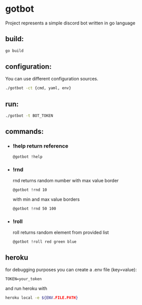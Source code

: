 # gotbot

Project represents a simple discord bot written in go language

## build:

```bash
go build
```

## configuration:

You can use different configuration sources.
```bash
./gotbot -ct {cmd, yaml, env}
```

## run:

```bash
./gotbot -t BOT_TOKEN
```

## commands:

* ### !help return reference
    ```text
    @gotbot !help
    ```
* ### !rnd 
    rnd returns random number
    with max value border
    ```text
    @gotbot !rnd 10
    ```
    with min and max value borders
    ```text
    @gotbot !rnd 50 100
    ``` 
* ### !roll 
    roll returns random element from provided list
    ```text
    @gotbot !roll red green blue 
    ```

## heroku

for debugging purposes you can create a .env file (key=value):
```text
TOKEN=your_token
```
and run heroku with
```bash
heroku local -e ${ENV.FILE.PATH}
```